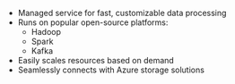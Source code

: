 - ﻿﻿Managed service for fast, customizable data processing
- ﻿﻿Runs on popular open-source platforms:
	- ﻿﻿Hadoop
	- ﻿﻿Spark
	- Kafka
- ﻿﻿Easily scales resources based on demand
- ﻿﻿Seamlessly connects with Azure storage solutions